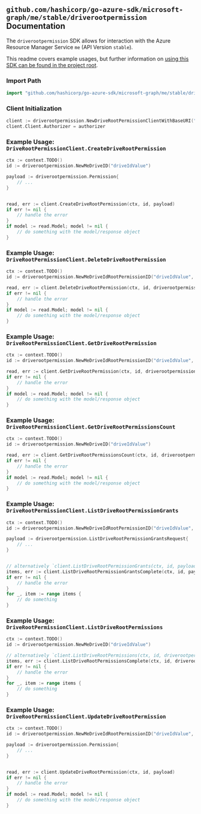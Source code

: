 
## `github.com/hashicorp/go-azure-sdk/microsoft-graph/me/stable/driverootpermission` Documentation

The `driverootpermission` SDK allows for interaction with the Azure Resource Manager Service `me` (API Version `stable`).

This readme covers example usages, but further information on [using this SDK can be found in the project root](https://github.com/hashicorp/go-azure-sdk/tree/main/docs).

### Import Path

```go
import "github.com/hashicorp/go-azure-sdk/microsoft-graph/me/stable/driverootpermission"
```


### Client Initialization

```go
client := driverootpermission.NewDriveRootPermissionClientWithBaseURI("https://management.azure.com")
client.Client.Authorizer = authorizer
```


### Example Usage: `DriveRootPermissionClient.CreateDriveRootPermission`

```go
ctx := context.TODO()
id := driverootpermission.NewMeDriveID("driveIdValue")

payload := driverootpermission.Permission{
	// ...
}


read, err := client.CreateDriveRootPermission(ctx, id, payload)
if err != nil {
	// handle the error
}
if model := read.Model; model != nil {
	// do something with the model/response object
}
```


### Example Usage: `DriveRootPermissionClient.DeleteDriveRootPermission`

```go
ctx := context.TODO()
id := driverootpermission.NewMeDriveIdRootPermissionID("driveIdValue", "permissionIdValue")

read, err := client.DeleteDriveRootPermission(ctx, id, driverootpermission.DefaultDeleteDriveRootPermissionOperationOptions())
if err != nil {
	// handle the error
}
if model := read.Model; model != nil {
	// do something with the model/response object
}
```


### Example Usage: `DriveRootPermissionClient.GetDriveRootPermission`

```go
ctx := context.TODO()
id := driverootpermission.NewMeDriveIdRootPermissionID("driveIdValue", "permissionIdValue")

read, err := client.GetDriveRootPermission(ctx, id, driverootpermission.DefaultGetDriveRootPermissionOperationOptions())
if err != nil {
	// handle the error
}
if model := read.Model; model != nil {
	// do something with the model/response object
}
```


### Example Usage: `DriveRootPermissionClient.GetDriveRootPermissionsCount`

```go
ctx := context.TODO()
id := driverootpermission.NewMeDriveID("driveIdValue")

read, err := client.GetDriveRootPermissionsCount(ctx, id, driverootpermission.DefaultGetDriveRootPermissionsCountOperationOptions())
if err != nil {
	// handle the error
}
if model := read.Model; model != nil {
	// do something with the model/response object
}
```


### Example Usage: `DriveRootPermissionClient.ListDriveRootPermissionGrants`

```go
ctx := context.TODO()
id := driverootpermission.NewMeDriveIdRootPermissionID("driveIdValue", "permissionIdValue")

payload := driverootpermission.ListDriveRootPermissionGrantsRequest{
	// ...
}


// alternatively `client.ListDriveRootPermissionGrants(ctx, id, payload, driverootpermission.DefaultListDriveRootPermissionGrantsOperationOptions())` can be used to do batched pagination
items, err := client.ListDriveRootPermissionGrantsComplete(ctx, id, payload, driverootpermission.DefaultListDriveRootPermissionGrantsOperationOptions())
if err != nil {
	// handle the error
}
for _, item := range items {
	// do something
}
```


### Example Usage: `DriveRootPermissionClient.ListDriveRootPermissions`

```go
ctx := context.TODO()
id := driverootpermission.NewMeDriveID("driveIdValue")

// alternatively `client.ListDriveRootPermissions(ctx, id, driverootpermission.DefaultListDriveRootPermissionsOperationOptions())` can be used to do batched pagination
items, err := client.ListDriveRootPermissionsComplete(ctx, id, driverootpermission.DefaultListDriveRootPermissionsOperationOptions())
if err != nil {
	// handle the error
}
for _, item := range items {
	// do something
}
```


### Example Usage: `DriveRootPermissionClient.UpdateDriveRootPermission`

```go
ctx := context.TODO()
id := driverootpermission.NewMeDriveIdRootPermissionID("driveIdValue", "permissionIdValue")

payload := driverootpermission.Permission{
	// ...
}


read, err := client.UpdateDriveRootPermission(ctx, id, payload)
if err != nil {
	// handle the error
}
if model := read.Model; model != nil {
	// do something with the model/response object
}
```
